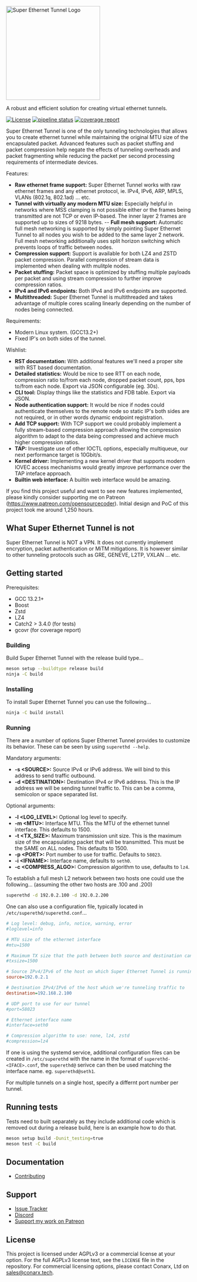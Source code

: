 <img alt="Super Ethernet Tunnel Logo" src="https://gitlab.conarx.tech/uploads/-/system/project/avatar/92/logo.png" width="256px"/>

A robust and efficient solution for creating virtual ethernet tunnels.

[![License](https://img.shields.io/github/license/grafana/grafana)](LICENSE)
[![pipeline status](https://gitlab.conarx.tech/superethd/superethd/badges/main/pipeline.svg)](https://gitlab.conarx.tech/superethd/superethd/commits/main)
[![coverage report](https://gitlab.conarx.tech/superethd/superethd/badges/main/coverage.svg)](https://gitlab.conarx.tech/superethd/superethd/commits/main)


Super Ethernet Tunnel is one of the only tunneling technologies that allows you to create ethernet tunnel while maintaining the
original MTU size of the encapsulated packet. Advanced features such as packet stuffing and packet compression help negate the
effects of tunneling overheads and packet fragmenting while reducing the packet per second processing requirements of intermediate
devices.

Features:
- **Raw ethernet frame support:** Super Ethernet Tunnel works with raw ethernet frames and any ethernet protocol, ie. IPv4, IPv6,
ARP, MPLS, VLANs (802.1q, 802.1ad) ... etc.
- **Tunnel with virtually any modern MTU size:** Especially helpful in networks where MSS clamping is not possible either or the
frames being transmitted are not TCP or even IP-based. The inner layer 2 frames are supported up to sizes of 9218 bytes.
-- **Full mesh support:** Automatic full mesh networking is supported by simply pointing Super Ethernet Tunnel to all nodes you
wish to be added to the same layer 2 network. Full mesh networking additionally uses split horizon switching which prevents loops
of traffic between nodes.
- **Compression support:** Support is available for both LZ4 and ZSTD packet compression. Parallel compression of stream data is
implemented when dealing with mulitple nodes.
- **Packet stuffing:** Packet space is optimized by stuffing multiple payloads per packet and using stream compression to further
improve compression ratios.
- **IPv4 and IPv6 endpoints:** Both IPv4 and IPv6 endpoints are supported.
- **Multithreaded:** Super Ethernet Tunnel is multithreaded and takes advantage of multiple cores scaling linearly depending on the
number of nodes being connected.

Requirements:
- Modern Linux system. (GCC13.2+)
- Fixed IP's on both sides of the tunnel.

Wishlist:
- **RST documentation:** With additional features we'll need a proper site with RST based documentation.
- **Detailed statistics:** Would be nice to see RTT on each node, compression ratio to/from each node, dropped packet count, pps,
bps to/from each node. Export via JSON configurable (eg. 30s).
- **CLI tool:** Display things like the statistics and FDB table. Export via JSON.
- **Node authentication support:** It would be nice if nodes could authenticate themselves to the remote node so static IP's both
sides are not required, or in other words dynamic endpoint registration.
- **Add TCP support:** With TCP support we could probably implement a fully stream-based compression approach allowing the
compression algorithm to adapt to the data being compressed and achieve much higher compression ratios.
- **TAP:** Investigate use of other IOCTL options, especially multiqueue, our next performance target is 10Gbit/s.
- **Kernel driver:** Implementing a new kernel driver that supports modern IOVEC access mechanisms would greatly improve performance
over the TAP inteface approach.
- **Builtin web interface:** A builtin web interface would be amazing.


If you find this project useful and want to see new features implemented, please kindly consider supporting me on Patreon
(https://www.patreon.com/opensourcecoder). Initial design and PoC of this project took me around 1,250 hours.


## What Super Ethernet Tunnel is not

Super Ethernet Tunnel is NOT a VPN. It does not currently implement encryption, packet authentication or MiTM mitigations. It is
however similar to other tunneling protocols such as GRE, GENEVE, L2TP, VXLAN ... etc.


## Getting started

Prerequisites:
- GCC 13.2.1+
- Boost
- Zstd
- LZ4
- Catch2 > 3.4.0 (for tests)
- gcovr (for coverage report)


### Building

Build Super Ethernet Tunnel with the release build type...

```bash
meson setup --buildtype release build
ninja -C build
```


### Installing

To install Super Ethernet Tunnel you can use the following...

```bash
ninja -C build install
```


### Running

There are a number of options Super Ethernet Tunnel provides to customize its behavior. These can be seen by using
`superethd --help`.

Mandatory arguments:
- **-s &lt;SOURCE&gt;:** Source IPv4 or IPv6 address. We will bind to this address to send traffic outbound.
- **-d &lt;DESTINATION&gt;:** Destination IPv4 or IPv6 address. This is the IP address we will be sending tunnel traffic to. This
can be a comma, semicolon or space separated list.

Optional arguments:
- **-l &lt;LOG_LEVEL&gt;:** Optional log level to specify.
- **-m &lt;MTU&gt;:** Interface MTU. This the MTU of the ethernet tunnel interface. This defaults to 1500.
- **-t &lt;TX_SIZE&gt;:** Maximum transmission unit size. This is the maximum size of the encapsulating packet that will be transmitted.
This must be the SAME on ALL nodes. This defaults to 1500.
- **-p &lt;PORT&gt;:** Port number to use for traffic. Defaults to `58023`.
- **-i &lt;IFNAME&gt;:** Interface name, defaults to `seth0`.
- **-c &lt;COMPRESS_ALGO&gt;:** Compression algorithm to use, defaults to `lz4`.

To establish a full mesh L2 network between two hosts one could use the following... (assuming the other two hosts are .100 and .200)
```bash
superethd -d 192.0.2.100 -d 192.0.2.200
```

One can also use a configuration file, typically located in `/etc/superethd/superethd.conf`...
```ini
# Log level: debug, info, notice, warning, error
#loglevel=info

# MTU size of the ethernet interface
#mtu=1500

# Maximum TX size that the path between both source and destination can accomodate
#txsize=1500

# Source IPv4/IPv6 of the host on which Super Ethernet Tunnel is running
source=192.0.2.1

# Destination IPv4/IPv6 of the host which we're tunneling traffic to
destination=192.168.2.100

# UDP port to use for our tunnel
#port=58023

# Ethernet interface name
#interface=seth0

# Compression algorithm to use: none, lz4, zstd
#compression=lz4
```

If one is using the systemd service, additional configuration files can be created in `/etc/superethd` with the name
in the format of `superethd-<IFACE>.conf`, the `superethd@` serivce can then be used matching the interface name. eg.
`superethd@seth1`.


For multiple tunnels on a single host, specify a differnt port number per tunnel.


## Running tests

Tests need to built separately as they include additional code which is removed out during a release build, here is an example
how to do that.

```bash
meson setup build -Dunit_testing=true
meson test -C build
```


## Documentation

  * [Contributing](https://gitlab.oscdev.io/oscdev/contributing/-/blob/master/README.md)


## Support

  * [Issue Tracker](https://gitlab.conarx.tech/superethd/superethd/-/issues)
  * [Discord](https://discord.gg/j5CngkSfYs)
  * [Support my work on Patreon](https://www.patreon.com/opensourcecoder)


## License

This project is licensed under AGPLv3 or a commercial license at your option. For the full AGPLv3 license text, see the `LICENSE`
file in the repository. For commercial licensing options, please contact Conarx, Ltd on sales@conarx.tech.
